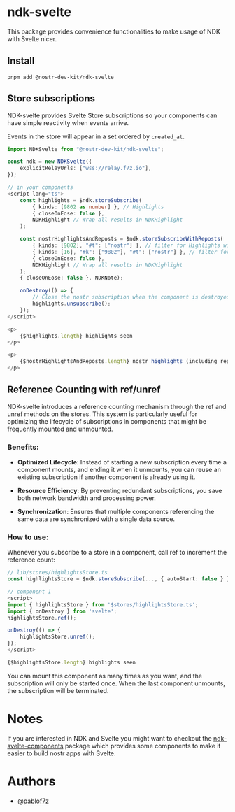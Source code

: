# ndk-svelte

This package provides convenience functionalities to make usage of NDK with Svelte nicer.

## Install

```
pnpm add @nostr-dev-kit/ndk-svelte
```

## Store subscriptions

NDK-svelte provides Svelte Store subscriptions so your components can have simple reactivity
when events arrive.

Events in the store will appear in a set ordered by `created_at`.

```typescript
import NDKSvelte from "@nostr-dev-kit/ndk-svelte";

const ndk = new NDKSvelte({
    explicitRelayUrls: ["wss://relay.f7z.io"],
});
```

```typescript
// in your components
<script lang="ts">
    const highlights = $ndk.storeSubscribe(
        { kinds: [9802 as number] }, // Highlights
        { closeOnEose: false },
        NDKHighlight // Wrap all results in NDKHighlight
    );

    const nostrHighlightsAndReposts = $ndk.storeSubscribeWithReposts(
        { kinds: [9802], "#t": ["nostr"] }, // filter for Highlights with Nostr
        { kinds: [16], "#k": ["9802"], "#t": ["nostr"] }, // filter for Reposts of Highlights with Nostr
        { closeOnEose: false },
        NDKHighlight // Wrap all results in NDKHighlight
    );
    { closeOnEose: false }, NDKNote);

    onDestroy(() => {
        // Close the nostr subscription when the component is destroyed
        highlights.unsubscribe();
    });
</script>

<p>
    {$highlights.length} highlights seen
</p>

<p>
    {$nostrHighlightsAndReposts.length} nostr highlights (including reposts)
</p>
```

## Reference Counting with ref/unref

NDK-svelte introduces a reference counting mechanism through the ref and unref methods on the stores. This system is particularly useful for optimizing the lifecycle of subscriptions in components that might be frequently mounted and unmounted.

### Benefits:

-   **Optimized Lifecycle**: Instead of starting a new subscription every time a component mounts, and ending it when it unmounts, you can reuse an existing subscription if another component is already using it.

-   **Resource Efficiency**: By preventing redundant subscriptions, you save both network bandwidth and processing power.

-   **Synchronization**: Ensures that multiple components referencing the same data are synchronized with a single data source.

### How to use:

Whenever you subscribe to a store in a component, call ref to increment the reference count:

```typescript
// lib/stores/highlightsStore.ts
const highlightsStore = $ndk.storeSubscribe(..., { autoStart: false } });

// component 1
<script>
import { highlightsStore } from '$stores/highlightsStore.ts';
import { onDestroy } from 'svelte';
highlightsStore.ref();

onDestroy(() => {
    highlightsStore.unref();
});
</script>

{$highlightsStore.length} highlights seen
```

You can mount this component as many times as you want, and the subscription will only be started once. When the last component unmounts, the subscription will be terminated.

# Notes

If you are interested in NDK and Svelte you might want to checkout the
[ndk-svelte-components](https://github.com/nostr-dev-kit/ndk-svelte-components) package
which provides some components to make it easier to build nostr apps with Svelte.

# Authors

-   [@pablof7z](https://nostr.com/npub1l2vyh47mk2p0qlsku7hg0vn29faehy9hy34ygaclpn66ukqp3afqutajft)

